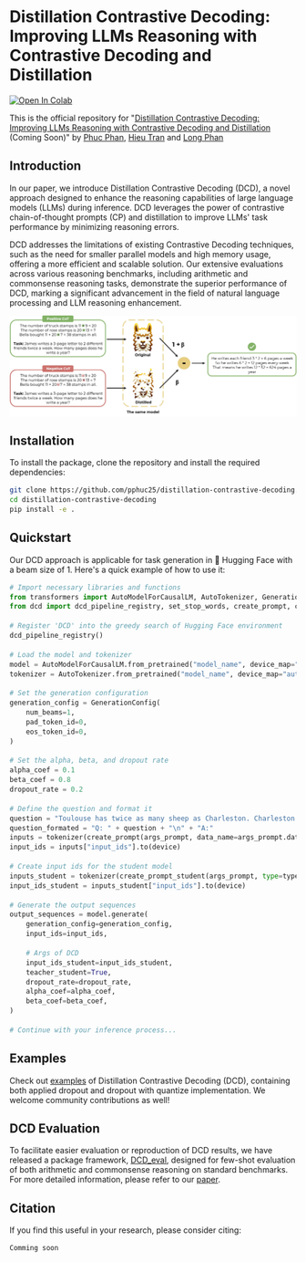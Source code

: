 # Distillation Contrastive Decoding: Improving LLMs Reasoning with Contrastive Decoding and Distillation

[![Open In Colab](https://colab.research.google.com/assets/colab-badge.svg)](https://colab.research.google.com/github/pphuc25/distil-cd/blob/main/examples/dcd_quickstart.ipynb)


This is the official repository for "[Distillation Contrastive Decoding: Improving LLMs Reasoning with Contrastive Decoding and Distillation](x) (Coming Soon)"
by [Phuc Phan](https://github.com/pphuc25), [Hieu Tran](https://github.com/heraclex12) and [Long Phan](https://github.com/justinphan3110)


## Introduction
In our paper, we introduce Distillation Contrastive Decoding (DCD), a novel approach designed to enhance the reasoning capabilities of large language models (LLMs) during inference. DCD leverages the power of contrastive chain-of-thought prompts (CP) and distillation to improve LLMs' task performance by minimizing reasoning errors.

DCD addresses the limitations of existing Contrastive Decoding techniques, such as the need for smaller parallel models and high memory usage, offering a more efficient and scalable solution. Our extensive evaluations across various reasoning benchmarks, including arithmetic and commonsense reasoning tasks, demonstrate the superior performance of DCD, marking a significant advancement in the field of natural language processing and LLM reasoning enhancement.

<img align="center" src="assets/figure1-method.jpg" width="750">


## Installation

To install the package, clone the repository and install the required dependencies:

```bash
git clone https://github.com/pphuc25/distillation-contrastive-decoding.git
cd distillation-contrastive-decoding
pip install -e .
```

## Quickstart

Our DCD approach is applicable for task generation in 🤗 Hugging Face with a beam size of 1. Here's a quick example of how to use it:

```python
# Import necessary libraries and functions
from transformers import AutoModelForCausalLM, AutoTokenizer, GenerationConfig
from dcd import dcd_pipeline_registry, set_stop_words, create_prompt, create_prompt_student

# Register 'DCD' into the greedy search of Hugging Face environment
dcd_pipeline_registry()

# Load the model and tokenizer
model = AutoModelForCausalLM.from_pretrained("model_name", device_map="auto")
tokenizer = AutoTokenizer.from_pretrained("model_name", device_map="auto")

# Set the generation configuration
generation_config = GenerationConfig(
    num_beams=1,
    pad_token_id=0,
    eos_token_id=0,
)

# Set the alpha, beta, and dropout rate
alpha_coef = 0.1
beta_coef = 0.8
dropout_rate = 0.2

# Define the question and format it
question = "Toulouse has twice as many sheep as Charleston. Charleston has 4 times as many sheep as Seattle. How many sheep do Toulouse, Charleston, and Seattle have together if Seattle has 20 sheep?"
question_formated = "Q: " + question + "\n" + "A:"
inputs = tokenizer(create_prompt(args_prompt, data_name=args_prompt.data_name) + question_formated, return_tensors="pt")
input_ids = inputs["input_ids"].to(device)

# Create input ids for the student model
inputs_student = tokenizer(create_prompt_student(args_prompt, type=type_prompt, data_name=args_prompt.data_name) + question_formated, return_tensors="pt")
input_ids_student = inputs_student["input_ids"].to(device)

# Generate the output sequences
output_sequences = model.generate(
    generation_config=generation_config,
    input_ids=input_ids,

    # Args of DCD
    input_ids_student=input_ids_student,
    teacher_student=True,
    dropout_rate=dropout_rate,
    alpha_coef=alpha_coef,
    beta_coef=beta_coef,
)

# Continue with your inference process...

```

## Examples

Check out [examples](./examples) of Distillation Contrastive Decoding (DCD), containing both applied dropout and dropout with quantize implementation. We welcome community contributions as well!


## DCD Evaluation

To facilitate easier evaluation or reproduction of DCD results, we have released a package framework, [DCD_eval](./dcd_eval), designed for few-shot evaluation of both arithmetic and commonsense reasoning on standard benchmarks. For more detailed information, please refer to our [paper]().


## Citation
If you find this useful in your research, please consider citing:

```
Comming soon
```
